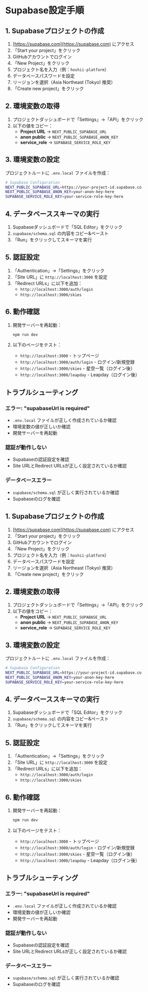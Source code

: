 # Supabase設定手順

## 1. Supabaseプロジェクトの作成

1. [https://supabase.com](https://supabase.com) にアクセス
2. 「Start your project」をクリック
3. GitHubアカウントでログイン
4. 「New Project」をクリック
5. プロジェクト名を入力（例：`hoshii-platform`）
6. データベースパスワードを設定
7. リージョンを選択（Asia Northeast (Tokyo) 推奨）
8. 「Create new project」をクリック

## 2. 環境変数の取得

1. プロジェクトダッシュボードで「Settings」→「API」をクリック
2. 以下の値をコピー：
   - **Project URL** → `NEXT_PUBLIC_SUPABASE_URL`
   - **anon public** → `NEXT_PUBLIC_SUPABASE_ANON_KEY`
   - **service_role** → `SUPABASE_SERVICE_ROLE_KEY`

## 3. 環境変数の設定

プロジェクトルートに `.env.local` ファイルを作成：

```bash
# Supabase Configuration
NEXT_PUBLIC_SUPABASE_URL=https://your-project-id.supabase.co
NEXT_PUBLIC_SUPABASE_ANON_KEY=your-anon-key-here
SUPABASE_SERVICE_ROLE_KEY=your-service-role-key-here
```

## 4. データベーススキーマの実行

1. Supabaseダッシュボードで「SQL Editor」をクリック
2. `supabase/schema.sql` の内容をコピー&ペースト
3. 「Run」をクリックしてスキーマを実行

## 5. 認証設定

1. 「Authentication」→「Settings」をクリック
2. 「Site URL」に `http://localhost:3000` を設定
3. 「Redirect URLs」に以下を追加：
   - `http://localhost:3000/auth/login`
   - `http://localhost:3000/skies`

## 6. 動作確認

1. 開発サーバーを再起動：
   ```bash
   npm run dev
   ```

2. 以下のページをテスト：
   - `http://localhost:3000` - トップページ
   - `http://localhost:3000/auth/login` - ログイン/新規登録
   - `http://localhost:3000/skies` - 星空一覧（ログイン後）
   - `http://localhost:3000/leapday` - Leapday（ログイン後）

## トラブルシューティング

### エラー: "supabaseUrl is required"
- `.env.local` ファイルが正しく作成されているか確認
- 環境変数の値が正しいか確認
- 開発サーバーを再起動

### 認証が動作しない
- Supabaseの認証設定を確認
- Site URLとRedirect URLsが正しく設定されているか確認

### データベースエラー
- `supabase/schema.sql` が正しく実行されているか確認
- Supabaseのログを確認




## 1. Supabaseプロジェクトの作成

1. [https://supabase.com](https://supabase.com) にアクセス
2. 「Start your project」をクリック
3. GitHubアカウントでログイン
4. 「New Project」をクリック
5. プロジェクト名を入力（例：`hoshii-platform`）
6. データベースパスワードを設定
7. リージョンを選択（Asia Northeast (Tokyo) 推奨）
8. 「Create new project」をクリック

## 2. 環境変数の取得

1. プロジェクトダッシュボードで「Settings」→「API」をクリック
2. 以下の値をコピー：
   - **Project URL** → `NEXT_PUBLIC_SUPABASE_URL`
   - **anon public** → `NEXT_PUBLIC_SUPABASE_ANON_KEY`
   - **service_role** → `SUPABASE_SERVICE_ROLE_KEY`

## 3. 環境変数の設定

プロジェクトルートに `.env.local` ファイルを作成：

```bash
# Supabase Configuration
NEXT_PUBLIC_SUPABASE_URL=https://your-project-id.supabase.co
NEXT_PUBLIC_SUPABASE_ANON_KEY=your-anon-key-here
SUPABASE_SERVICE_ROLE_KEY=your-service-role-key-here
```

## 4. データベーススキーマの実行

1. Supabaseダッシュボードで「SQL Editor」をクリック
2. `supabase/schema.sql` の内容をコピー&ペースト
3. 「Run」をクリックしてスキーマを実行

## 5. 認証設定

1. 「Authentication」→「Settings」をクリック
2. 「Site URL」に `http://localhost:3000` を設定
3. 「Redirect URLs」に以下を追加：
   - `http://localhost:3000/auth/login`
   - `http://localhost:3000/skies`

## 6. 動作確認

1. 開発サーバーを再起動：
   ```bash
   npm run dev
   ```

2. 以下のページをテスト：
   - `http://localhost:3000` - トップページ
   - `http://localhost:3000/auth/login` - ログイン/新規登録
   - `http://localhost:3000/skies` - 星空一覧（ログイン後）
   - `http://localhost:3000/leapday` - Leapday（ログイン後）

## トラブルシューティング

### エラー: "supabaseUrl is required"
- `.env.local` ファイルが正しく作成されているか確認
- 環境変数の値が正しいか確認
- 開発サーバーを再起動

### 認証が動作しない
- Supabaseの認証設定を確認
- Site URLとRedirect URLsが正しく設定されているか確認

### データベースエラー
- `supabase/schema.sql` が正しく実行されているか確認
- Supabaseのログを確認


